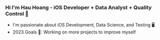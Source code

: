 ### Hi I'm Hau Hoang - iOS Developer + Data Analyst + Quality Control 👋

 - I'm passionate about iOS Development, Data Science, and Testing 🖥
 - 2023 Goals 🔭: Working on more projects to improve myself

<!--
**hauhoang1991/hauhoang1991** is a ✨ _special_ ✨ repository because its `README.md` (this file) appears on your GitHub profile.

Here are some ideas to get you started:

- 🔭 I’m currently working on ...
- 🌱 I’m currently learning ...
- 👯 I’m looking to collaborate on ...
- 🤔 I’m looking for help with ...
- 💬 Ask me about ...
- 📫 How to reach me: ...
- 😄 Pronouns: ...
- ⚡ Fun fact: ...
-->

